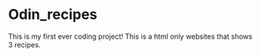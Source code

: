 # Odin_recipes
This is my first ever coding project!
This is a html only websites that shows 3 recipes.

